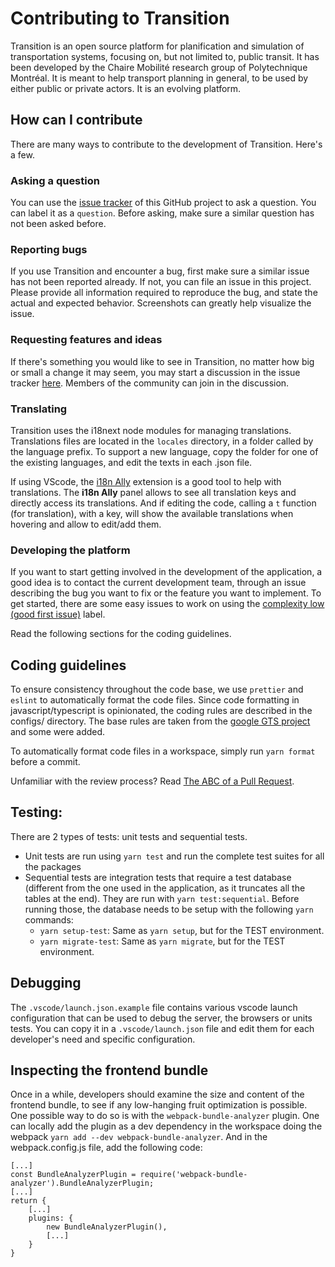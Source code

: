 # Contributing to Transition

Transition is an open source platform for planification and simulation of transportation systems, focusing on, but not limited to, public transit. It has been developed by the Chaire Mobilité research group of Polytechnique Montréal. It is meant to help transport planning in general, to be used by either public or private actors. It is an evolving platform.

## How can I contribute

There are many ways to contribute to the development of Transition. Here's a few.

### Asking a question

You can use the [issue tracker](https://github.com/chairemobilite/transition/issues) of this GitHub project to ask a question. You can label it as a `question`. Before asking, make sure a similar question has not been asked before.

### Reporting bugs

If you use Transition and encounter a bug, first make sure a similar issue has not been reported already. If not, you can file an issue in this project. Please provide all information required to reproduce the bug, and state the actual and expected behavior. Screenshots can greatly help visualize the issue.

### Requesting features and ideas

If there's something you would like to see in Transition, no matter how big or small a change it may seem, you may start a discussion in the issue tracker [here](https://github.com/chairemobilite/transition/issues). Members of the community can join in the discussion.

### Translating

Transition uses the i18next node modules for managing translations. Translations files are located in the `locales` directory, in a folder called by the language prefix. To support a new language, copy the folder for one of the existing languages, and edit the texts in each .json file.

If using VScode, the [i18n Ally](https://github.com/lokalise/i18n-ally/) extension is a good tool to help with translations. The **i18n Ally** panel allows to see all translation keys and directly access its translations. And if editing the code, calling a `t` function (for translation), with a key, will show the available translations when hovering and allow to edit/add them.

### Developing the platform

If you want to start getting involved in the development of the application, a good idea is to contact the current development team, through an issue describing the bug you want to fix or the feature you want to implement. To get started, there are some easy issues to work on using the [complexity low (good first issue)](https://github.com/chairemobilite/transition/labels/complexity%20low%20%28good%20first%20issue%29) label.

Read the following sections for the coding guidelines.

## Coding guidelines

To ensure consistency throughout the code base, we use `prettier` and `eslint` to automatically format the code files. Since code formatting in javascript/typescript is opinionated, the coding rules are described in the configs/ directory. The base rules are taken from the [google GTS project](https://github.com/google/gts) and some were added.

To automatically format code files in a workspace, simply run `yarn format` before a commit.

Unfamiliar with the review process? Read [The ABC of a Pull Request](docs/ABC_of_pull_requests.md).

## Testing:

There are 2 types of tests: unit tests and sequential tests.

* Unit tests are run using `yarn test` and run the complete test suites for all the packages
* Sequential tests are integration tests that require a test database (different from the one used in the application, as it truncates all the tables at the end). They are run with `yarn test:sequential`. Before running those, the database needs to be setup with the following `yarn` commands:
  * `yarn setup-test`: Same as `yarn setup`, but for the TEST environment.
  * `yarn migrate-test`: Same as `yarn migrate`, but for the TEST environment.

## Debugging

The `.vscode/launch.json.example` file contains various vscode launch configuration that can be used to debug the server, the browsers or units tests. You can copy it in a `.vscode/launch.json` file and edit them for each developer's need and specific configuration.

## Inspecting the frontend bundle

Once in a while, developers should examine the size and content of the frontend bundle, to see if any low-hanging fruit optimization is possible. One possible way to do so is with the `webpack-bundle-analyzer` plugin. One can locally add the plugin as a dev dependency in the workspace doing the webpack `yarn add --dev webpack-bundle-analyzer`. And in the webpack.config.js file, add the following code:

```
[...]
const BundleAnalyzerPlugin = require('webpack-bundle-analyzer').BundleAnalyzerPlugin;
[...]
return {
    [...]
    plugins: {
        new BundleAnalyzerPlugin(),
        [...]
    }
}
```